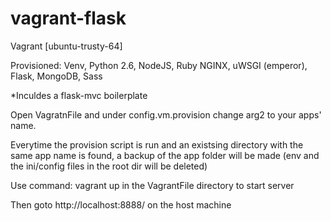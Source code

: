 # vagrant-flask
Vagrant [ubuntu-trusty-64] 

Provisioned:
Venv,
Python 2.6,
NodeJS,
Ruby
NGINX,
uWSGI (emperor),
Flask,
MongoDB,
Sass

*Inculdes a flask-mvc boilerplate

Open VagratnFile and under config.vm.provision change arg2 to your apps' name.

Everytime the provision script is run and an existsing directory with the same app name is found, a backup of the app folder will be made (env and the ini/config files in the root dir will be deleted)

Use command: vagrant up in the VagrantFile directory to start server

Then goto http://localhost:8888/ on the host machine